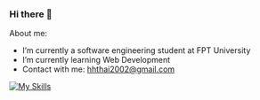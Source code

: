 ### Hi there 👋

<!--
**hhthai2002/hhthai2002** is a ✨ _special_ ✨ repository because its `README.md` (this file) appears on your GitHub profile.

Here are some ideas to get you started:

- 🔭 I’m currently working on ...
- 🌱 I’m currently learning ...
- 👯 I’m looking to collaborate on ...
- 🤔 I’m looking for help with ...
- 💬 Ask me about ...
- 📫 How to reach me: ...
- 😄 Pronouns: ...
- ⚡ Fun fact: ...
-->
About me:
- I’m currently a software engineering student at FPT University
- I’m currently learning Web Development
- Contact with me: hhthai2002@gmail.com

[![My Skills](https://skillicons.dev/icons?i=java,dotnet,html,css,js,spring,pr,figma&theme=dark)](https://skillicons.dev)
